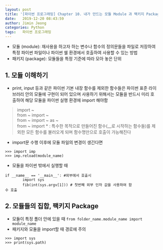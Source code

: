 ```yaml
---
layout: post
title: '[파이썬 프로그래밍] Chapter 10. 내가 만드는 모듈 Module 과 팩키지 Package'
date:   2019-12-20 08:43:59
author: Jimin Jeong
categories: Python
tags:	파이썬 프로그래밍
---
```


* 모듈 (module): 재사용을 하고자 하는 변수나 함수의 정의문들을 파일로 저장하여 특정 파이썬 파일이나 파이썬 쉘 환경에서 호출하여 사용할 수 있는 방법
* 패키지 (package): 모듈들을 특정 기준에 따라 모아 놓은 단위

## 1. 모듈 이해하기
* print, input 등과 같은 파이썬 기본 내장 함수를 제외한 함수들은 파이썬 표준 라이브러리 안의 모듈에 구현이 되어 있으며 사용하기 위해서는 모듈을 반드시 미리 호출하여 해당 모듈을 파이썬 실행 환경에 import 해야함
> import ~  
> from ~ import ~  
> from ~ import	~ as ~  
> from ~ import * :  특수한 목적으로 만들어진 함수(__로 시작하는 함수들)를 제외한 모든 함수를 불러오게 되며 함수명만으로 호출이 가능해진다  
* import문 수행 이후에 모듈 파일의 변경이 생긴다면
```
>>> import imp
>>> imp.reload(module_name)
```

* 모듈을 파이썬 밖에서 실행할 때
```
if __name__ == '__main__': #외부에서 호출시
		import sys
		fib(int(sys.argv[1])) # 첫번째 외부 인자 값을 사용하여 함								수 호출	
```

## 2. 모듈들의 집합, 팩키지 Package
* 모듈이 특정 폴더 안에 있을 때 
 `from folder_name.module_name import module_name`
* 패키지와 모듈을 import할 때 경로에 주의
```
>>> import sys
>>> print(sys.path)
```
